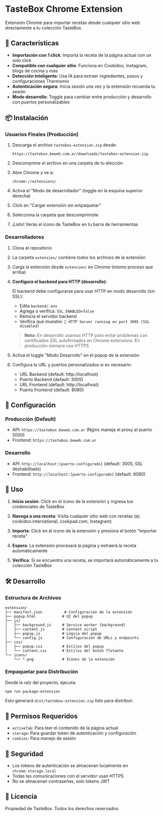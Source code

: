 # TasteBox Chrome Extension

Extensión Chrome para importar recetas desde cualquier sitio web directamente a tu colección TasteBox.

## 🌟 Características

- **Importación con 1 click**: Importa la receta de la página actual con un solo click
- **Compatible con cualquier sitio**: Funciona en Cookidoo, Instagram, blogs de cocina y más
- **Detección inteligente**: Usa IA para extraer ingredientes, pasos y configuraciones Thermomix
- **Autenticación segura**: Inicia sesión una vez y la extensión recuerda tu sesión
- **Modo desarrollo**: Toggle para cambiar entre producción y desarrollo con puertos personalizables

## 📦 Instalación

### Usuarios Finales (Producción)

1. Descarga el archivo `tastebox-extension.zip` desde:
   ```
   https://tastebox.beweb.com.ar/downloads/tastebox-extension.zip
   ```

2. Descomprime el archivo en una carpeta de tu elección

3. Abre Chrome y ve a:
   ```
   chrome://extensions/
   ```

4. Activa el "Modo de desarrollador" (toggle en la esquina superior derecha)

5. Click en "Cargar extensión sin empaquetar"

6. Selecciona la carpeta que descomprimiste

7. ¡Listo! Verás el ícono de TasteBox en tu barra de herramientas

### Desarrolladores

1. Clona el repositorio

2. La carpeta `extension/` contiene todos los archivos de la extensión

3. Carga la extensión desde `extension/` en Chrome (mismo proceso que arriba)

4. **Configura el backend para HTTP (desarrollo):**

   El backend debe configurarse para usar HTTP en modo desarrollo (sin SSL):

   - Edita `backend/.env`
   - Agrega o verifica: `SSL_ENABLED=false`
   - Reinicia el servidor backend
   - Verifica que muestre: `🚀 HTTP Server running on port 3005 (SSL disabled)`

   > **Nota:** En desarrollo usamos HTTP para evitar problemas con certificados SSL autofirmados en Chrome extensions. En producción siempre usa HTTPS.

5. Activa el toggle "Modo Desarrollo" en el popup de la extensión

6. Configura la URL y puertos personalizados si es necesario:
   - URL Backend (default: http://localhost)
   - Puerto Backend (default: 3005)
   - URL Frontend (default: http://localhost)
   - Puerto Frontend (default: 8080)

## 🔧 Configuración

### Producción (Default)
- API: `https://tastebox.beweb.com.ar` (Nginx maneja el proxy al puerto 5000)
- Frontend: `https://tastebox.beweb.com.ar`

### Desarrollo
- API: `http://localhost:[puerto-configurado]` (default: 3005, SSL deshabilitado)
- Frontend: `http://localhost:[puerto-configurado]` (default: 8080)

## 🚀 Uso

1. **Inicia sesión**: Click en el ícono de la extensión y ingresa tus credenciales de TasteBox

2. **Navega a una receta**: Visita cualquier sitio web con recetas (ej: cookidoo.international, cookpad.com, Instagram)

3. **Importa**: Click en el ícono de la extensión y presiona el botón "Importar receta"

4. **Espera**: La extensión procesará la página y extraerá la receta automáticamente

5. **Verifica**: Si se encuentra una receta, se importará automáticamente a tu colección TasteBox

## 🛠️ Desarrollo

### Estructura de Archivos

```
extension/
├── manifest.json          # Configuración de la extensión
├── popup.html            # UI del popup
├── js/
│   ├── background.js     # Service worker (background)
│   ├── content.js        # Content script
│   ├── popup.js          # Lógica del popup
│   └── config.js         # Configuración de URLs y endpoints
├── css/
│   ├── popup.css         # Estilos del popup
│   └── content.css       # Estilos del botón flotante
└── icons/
    └── *.png             # Íconos de la extensión
```

### Empaquetar para Distribución

Desde la raíz del proyecto, ejecuta:

```bash
npm run package-extension
```

Esto generará `dist/tastebox-extension.zip` listo para distribuir.

## 📝 Permisos Requeridos

- `activeTab`: Para leer el contenido de la página actual
- `storage`: Para guardar token de autenticación y configuración
- `cookies`: Para manejo de sesión

## 🔐 Seguridad

- Los tokens de autenticación se almacenan localmente en `chrome.storage.local`
- Todas las comunicaciones con el servidor usan HTTPS
- No se almacenan contraseñas, solo tokens JWT

## 📄 Licencia

Propiedad de TasteBox. Todos los derechos reservados.
